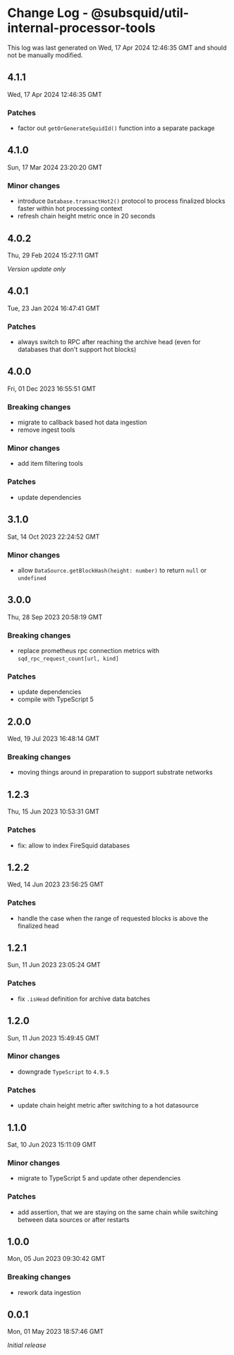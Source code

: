 # Change Log - @subsquid/util-internal-processor-tools

This log was last generated on Wed, 17 Apr 2024 12:46:35 GMT and should not be manually modified.

## 4.1.1
Wed, 17 Apr 2024 12:46:35 GMT

### Patches

- factor out `getOrGenerateSquidId()` function into a separate package

## 4.1.0
Sun, 17 Mar 2024 23:20:20 GMT

### Minor changes

- introduce `Database.transactHot2()` protocol to process finalized blocks faster within hot processing context
- refresh chain height metric once in 20 seconds

## 4.0.2
Thu, 29 Feb 2024 15:27:11 GMT

_Version update only_

## 4.0.1
Tue, 23 Jan 2024 16:47:41 GMT

### Patches

- always switch to RPC after reaching the archive head (even for databases that don't support hot blocks)

## 4.0.0
Fri, 01 Dec 2023 16:55:51 GMT

### Breaking changes

- migrate to callback based hot data ingestion
- remove ingest tools

### Minor changes

- add item filtering tools

### Patches

- update dependencies

## 3.1.0
Sat, 14 Oct 2023 22:24:52 GMT

### Minor changes

- allow `DataSource.getBlockHash(height: number)` to return `null` or `undefined`

## 3.0.0
Thu, 28 Sep 2023 20:58:19 GMT

### Breaking changes

- replace prometheus rpc connection metrics with `sqd_rpc_request_count[url, kind]`

### Patches

- update dependencies
- compile with TypeScript 5

## 2.0.0
Wed, 19 Jul 2023 16:48:14 GMT

### Breaking changes

- moving things around in preparation to support substrate networks

## 1.2.3
Thu, 15 Jun 2023 10:53:31 GMT

### Patches

- fix: allow to index FireSquid databases

## 1.2.2
Wed, 14 Jun 2023 23:56:25 GMT

### Patches

- handle the case when the range of requested blocks is above the finalized head

## 1.2.1
Sun, 11 Jun 2023 23:05:24 GMT

### Patches

- fix `.isHead` definition for archive data batches

## 1.2.0
Sun, 11 Jun 2023 15:49:45 GMT

### Minor changes

- downgrade `TypeScript` to `4.9.5`

### Patches

- update chain height metric after switching to a hot datasource

## 1.1.0
Sat, 10 Jun 2023 15:11:09 GMT

### Minor changes

- migrate to TypeScript 5 and update other dependencies

### Patches

- add assertion, that we are staying on the same chain while switching between data sources or after restarts

## 1.0.0
Mon, 05 Jun 2023 09:30:42 GMT

### Breaking changes

- rework data ingestion

## 0.0.1
Mon, 01 May 2023 18:57:46 GMT

_Initial release_

